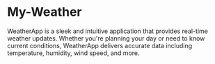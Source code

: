# My-Weather
WeatherApp is a sleek and intuitive application that provides real-time weather updates. Whether you're planning your day or need to know current conditions, WeatherApp delivers accurate data including temperature, humidity, wind speed, and more.
